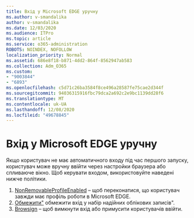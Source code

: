 ```yaml
---
title: Вхід у Microsoft EDGE уручну
ms.author: v-smandalika
author: v-smandalika
ms.date: 12/03/2020
ms.audience: ITPro
ms.topic: article
ms.service: o365-administration
ROBOTS: NOINDEX, NOFOLLOW
localization_priority: Normal
ms.assetid: 686e8f18-b871-4dd2-864f-8562947ab583
ms.collection: Adm_O365
ms.custom:
- "9003844"
- "6893"
ms.openlocfilehash: c5d71c26ba3584f8ce496a28587fe75cae2d344f
ms.sourcegitcommit: 94036315916fbc79dca2a692c2e9bc1139dd28f6
ms.translationtype: MT
ms.contentlocale: uk-UA
ms.lasthandoff: 12/08/2020
ms.locfileid: "49678845"
---
```

# <a name="sign-in-to-microsoft-edge-manually"></a>Вхід у Microsoft EDGE уручну

Якщо користувач не має автоматичного входу під час першого запуску, користувач може вручну ввійти через настройки браузера або спливаюче вікно. Щоб керувати входом, використовуйте наведені нижче політики.

1. [NonRemovableProfileEnabled](https://docs.microsoft.com/deployedge/microsoft-edge-policies#nonremovableprofileenabled) – щоб переконатися, що користувач завжди має профіль роботи в Microsoft EDGE.
2. [Обмежити"](https://docs.microsoft.com/deployedge/microsoft-edge-policies#restrictsignintopattern) обмежити вхід у набір надійних облікових записів".
3. [Browsign](https://docs.microsoft.com/deployedge/microsoft-edge-policies#browsersignin) – щоб вимкнути вхід або примусити користувачів ввійти.

